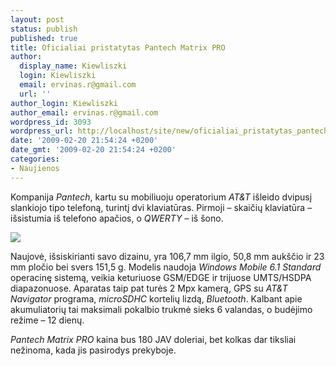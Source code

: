 ```yaml
---
layout: post
status: publish
published: true
title: Oficialiai pristatytas Pantech Matrix PRO
author:
  display_name: Kiewliszki
  login: Kiewliszki
  email: ervinas.r@gmail.com
  url: ''
author_login: Kiewliszki
author_email: ervinas.r@gmail.com
wordpress_id: 3093
wordpress_url: http://localhost/site/new/oficialiai_pristatytas_pantech_matrix_pro/
date: '2009-02-20 21:54:24 +0200'
date_gmt: '2009-02-20 21:54:24 +0200'
categories:
- Naujienos
---
```

<p>Kompanija <i>Pantech</i>, kartu su mobiliuoju operatorium <i>AT&T</i> išleido dvipusį slankiojo tipo telefoną, turintį dvi klaviatūras. Pirmoji – skaičių klaviatūra – išsistumia iš telefono apačios, o <i>QWERTY</i> – iš šono.</p>
<p><img src="http://svarke.technews.lt/matrix" /></p>
<p>Naujovė, išsiskirianti savo dizainu, yra 106,7 mm ilgio, 50,8 mm aukščio ir 23 mm pločio bei svers 151,5 g. Modelis naudoja <i>Windows Mobile 6.1 Standard</i> operacinę sistemą, veikia keturiuose GSM/EDGE ir trijuose UMTS/HSDPA diapazonuose. Aparatas taip pat turės 2 Mpx kamerą, GPS su <i>AT&T Navigator</i> programa, <i>microSDHC</i> kortelių lizdą, <i>Bluetooth</i>. Kalbant apie akumuliatorių tai maksimali pokalbio trukmė sieks 6 valandas, o budėjimo režime – 12 dienų.</p>
<p><i>Pantech Matrix PRO</i> kaina bus 180 JAV doleriai, bet kolkas dar tiksliai nežinoma, kada jis pasirodys prekyboje.</p>
